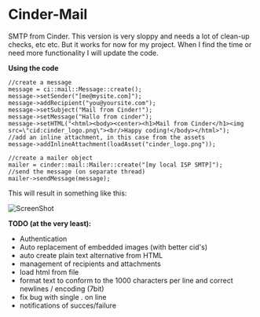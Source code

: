 Cinder-Mail
===========

SMTP from Cinder. This version is very sloppy and needs a lot of clean-up checks, etc etc. But it works for now for my project. When I find the time or need more functionality I will update the code.

**Using the code**

	//create a message
	message = ci::mail::Message::create();
    message->setSender("[me@mysite.com]");
    message->addRecipient("you@yoursite.com");
    message->setSubject("Mail from Cinder!");
    message->setMessage("Hallo from cinder");
    message->setHTML("<html><body><center><h1>Mail from Cinder</h1><img src=\"cid:cinder_logo.png\"><br/>Happy coding!</body></html>");
    //add an inline attachment, in this case from the assets
    message->addInlineAttachment(loadAsset("cinder_logo.png"));
	
	//create a mailer object
    mailer = cinder::mail::Mailer::create("[my local ISP SMTP]");
    //send the message (on separate thread)
    mailer->sendMessage(message);

This will result in something like this:

![ScreenShot](https://raw.github.com/sy1vain/Cinder-Mail/master/screenshots/email.png)

**TODO (at the very least):**

* Authentication
* Auto replacement of embedded images (with better cid's)
* auto create plain text alternative from HTML
* management of recipients and attachments
* load html from file
* format text to conform to the 1000 characters per line and correct newlines / encoding (7bit)
* fix bug with single . on line
* notifications of succes/failure
